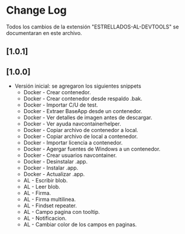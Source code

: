 # Change Log

Todos los cambios de la extensión "ESTRELLADOS-AL-DEVTOOLS" se documentaran en este archivo.

## [1.0.1]

## [1.0.0]

* Versión inicial: se agregaron los siguientes snippets
    * Docker - Crear contenedor.
    * Docker - Crear contenedor desde respaldo .bak. 
    * Docker - Importar C/U de test.
    * Docker - Extraer BaseApp desde un contenedor.
    * Docker - Ver detalles de imagen antes de descargar.
    * Docker - Ver ayuda navcontainerhelper.
    * Docker - Copiar archivo de contenedor a local.
    * Docker - Copiar archivo de local a contenedor.
    * Docker - Importar licencia a contenedor.
    * Docker - Agergar fuentes de Windows a un contenedor.
    * Docker - Crear usuarios navcontainer.
    * Docker - Desinstalar .app.
    * Docker - Instalar .app.
    * Docker - Actualizar .app.
    * AL - Escribir blob.
    * AL - Leer blob.
    * AL - Firma.
    * AL - Firma multilinea.
    * AL - Findset repeater.
    * AL - Campo pagina con tooltip.
    * AL - Notificacion.
    * AL - Cambiar color de los campos en paginas.